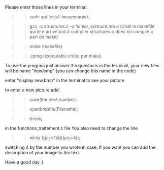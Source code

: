 
Please enter those lines in your terminal: 

>>sudo apt install imagemagick

>>gcc -c structures.c -o fichier_o/structures.o (c'est le makefile qui le n'arrive pas à compiler structures.o donc on compile a part de make)

>>make (makefile)

>>./prog (executable créée par make)

To use the program just answer the questions in the terminal, your new files will be name "new.bmp" (you can change this name in the code)

enter "display new.bmp" in the terminal to see your picture

to enter a new picture add:
>>case(the next number):

>>    openbmpfile(Filename);

>>    break;

in the functions_traitement.c file
You also need to change the line 

>>while ((pic<1)&&(pic>4));

switching 4 by the number you wrote in case. If you want you can add the description of your image to the text.

Have a good day :)
